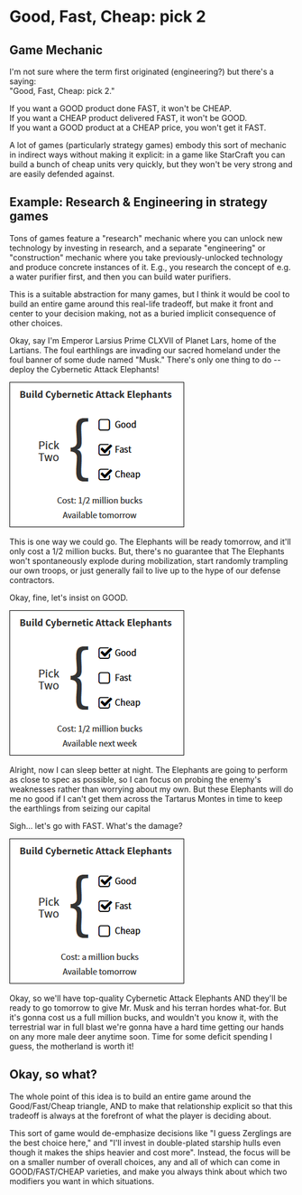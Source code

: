 # Good, Fast, Cheap: pick 2

## Game Mechanic

I'm not sure where the term first originated (engineering?) but there's a 
saying:  
"Good, Fast, Cheap: pick 2."

If you want a GOOD product done FAST, it won't be CHEAP.  
If you want a CHEAP product delivered FAST, it won't be GOOD.  
If you want a GOOD product at a CHEAP price, you won't get it FAST.  

A lot of games (particularly strategy games) embody this sort of mechanic in
indirect ways without making it explicit: in a game like StarCraft you can 
build a bunch of cheap units very quickly, but they won't be very strong and are
easily defended against.

## Example: Research & Engineering in strategy games

Tons of games feature a "research" mechanic where you can unlock new technology
by investing in research, and a separate "engineering" or "construction"
mechanic where you take previously-unlocked technology and produce concrete
instances of it. E.g., you research the concept of e.g. a water purifier first, 
and then you can build water purifiers.

This is a suitable abstraction for many games, but I think it would be cool to
build an entire game around this real-life tradeoff, but make it front and
center to your decision making, not as a buried implicit consequence of other
choices.

Okay, say I'm Emperor Larsius Prime CLXVII of Planet Lars, home of the Lartians. The foul
earthlings are invading our sacred homeland under the foul banner of some dude named
"Musk." There's only one thing to do -- deploy the Cybernetic Attack Elephants!

![](example_fast_cheap.png)

This is one way we could go. The Elephants will be ready tomorrow, and it'll
only cost a 1/2 million bucks. But, there's no guarantee that The Elephants
won't spontaneously explode during mobilization, start randomly trampling our
own troops, or just generally fail to live up to the hype of our defense 
contractors.

Okay, fine, let's insist on GOOD.

![](example_good_cheap.png)

Alright, now I can sleep better at night. The Elephants are going to perform as
close to spec as possible, so I can focus on probing the enemy's weaknesses
rather than worrying about my own. But these Elephants will do me no good if I
can't get them across the Tartarus Montes in time to keep the earthlings from
seizing our capital

Sigh... let's go with FAST. What's the damage?

![](example_good_fast.png)

Okay, so we'll have top-quality Cybernetic Attack Elephants AND they'll be ready
to go tomorrow to give Mr. Musk and his terran hordes what-for. But it's gonna
cost us a full million bucks, and wouldn't you know it, with the terrestrial
war in full blast we're gonna have a hard time getting our hands on any more
male deer anytime soon. Time for some deficit spending I guess, the motherland
is worth it!

## Okay, so what?

The whole point of this idea is to build an entire game around the Good/Fast/Cheap
triangle, AND to make that relationship explicit so that this tradeoff is
always at the forefront of what the player is deciding about.

This sort of game would de-emphasize decisions like "I guess Zerglings are the
best choice here," and "I'll invest in double-plated starship hulls even though 
it makes the ships heavier and cost more". Instead, the focus will be on a smaller
number of overall choices, any and all of which can come in GOOD/FAST/CHEAP varieties, 
and make you always think about which two modifiers you want in which situations.
